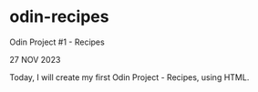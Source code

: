 # odin-recipes
Odin Project #1 - Recipes

27 NOV 2023 

Today, I will create my first Odin Project - Recipes, using HTML.
